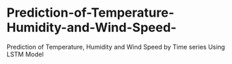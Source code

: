 # Prediction-of-Temperature-Humidity-and-Wind-Speed-
Prediction of Temperature, Humidity and Wind Speed by Time series Using LSTM Model  

